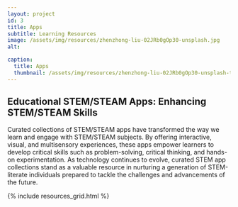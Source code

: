 ```yaml
---
layout: project
id: 3
title: Apps
subtitle: Learning Resources
image: /assets/img/resources/zhenzhong-liu-02JRb0gOp30-unsplash.jpg
alt:

caption:
  title: Apps
  thumbnail: /assets/img/resources/zhenzhong-liu-02JRb0gOp30-unsplash-thumb.jpg
---
```


## Educational STEM/STEAM Apps: Enhancing STEM/STEAM Skills

Curated collections of STEM/STEAM apps have transformed the way we learn and engage with STEM/STEAM subjects. By offering interactive, visual, and multisensory experiences, these apps empower learners to develop critical skills such as problem-solving, critical thinking, and hands-on experimentation. As technology continues to evolve, curated STEM app collections stand as a valuable resource in nurturing a generation of STEM-literate individuals prepared to tackle the challenges and advancements of the future.

{% include resources_grid.html %}
